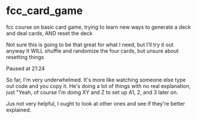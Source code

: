 # fcc_card_game
fcc course on basic card game, trying to learn new ways to generate a deck and deal cards, AND reset the deck

Not sure this is going to be that great for what I need, but I'll try it out anyway
It WILL shuffle and randomize the four cards, but unsure about resetting things

Paused at 21:24

So far, I'm very underwhelmed.  It's more like watching someone else type out code and you copy it.  He's doing a lot of things with no real explanation, just "Yeah, of course I'm doing XY and Z to set up A1, 2, and 3 later on.  

Jus not very helpful, I ought to look at other ones and see if they're better explained.